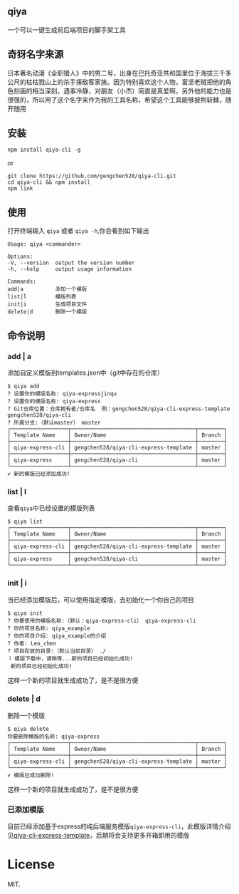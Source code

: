 
## qiya
一个可以一键生成前后端项目的脚手架工具
## 奇犽名字来源
日本著名动漫《全职猎人》中的男二号，出身在巴托奇亚共和国里位于海拔三千多公尺的枯枯戮山上的杀手揍敌客家族。因为特别喜欢这个人物，富坚老贼把他的角色刻画的相当深刻，遇事冷静，对朋友（小杰）简直是真爱啊，另外他的能力也是很强的，所以用了这个名字来作为我的工具名称，希望这个工具能够披荆斩棘，随开随用
## 安装

    npm install qiya-cli -g

or

    git clone https://github.com/gengchen528/qiya-cli.git
    cd qiya-cli && npm install
    npm link
## 使用
打开终端输入 `qiya` 或者 `qiya -h`,你会看到如下输出

    Usage: qiya <commander>

    Options:
    -V, --version  output the version number
    -h, --help     output usage information

    Commands:
    add|a          添加一个模版
    list|l         模版列表
    init|i         生成项目文件
    delete|d       删除一个模版
## 命令说明
### add | a
添加自定义模版到templates.json中（git中存在的仓库）
```
$ qiya add
? 设置你的模版名称: qiya-expressjinqu
? 设置你的模版名称: qiya-express
? Git仓库位置：仓库拥有者/仓库名  例：gengchen528/qiya-cli-express-template gengchen528/qiya-cli
? 所属分支:（默认master） master
┌──────────────────┬───────────────────────────────────────┬────────┐
│ Template Name    │ Owner/Name                            │ Branch │
├──────────────────┼───────────────────────────────────────┼────────┤
│ qiya-express-cli │ gengchen528/qiya-cli-express-template │ master │
├──────────────────┼───────────────────────────────────────┼────────┤
│ qiya-express     │ gengchen528/qiya-cli                  │ master │
└──────────────────┴───────────────────────────────────────┴────────┘
✔ 新的模版已经添加成功!
```

### list | l
查看`qiya`中已经设置的模版列表
```
$ qiya list
┌──────────────────┬───────────────────────────────────────┬────────┐
│ Template Name    │ Owner/Name                            │ Branch │
├──────────────────┼───────────────────────────────────────┼────────┤
│ qiya-express-cli │ gengchen528/qiya-cli-express-template │ master │
├──────────────────┼───────────────────────────────────────┼────────┤
│ qiya-express     │ gengchen528/qiya-cli                  │ master │
└──────────────────┴───────────────────────────────────────┴────────┘
```

### init | i
当已经添加模版后，可以使用指定模版，去初始化一个你自己的项目
```
$ qiya init
? 你要使用的模版名称:（默认：qiya-express-cli） qiya-express-cli
? 你的项目名称: qiya_example
? 你的项目介绍: qiya_example的介绍
? 作者: Leo_chen
? 项目存放的目录:（默认当前目录） ./
⠸ 模版下载中，请稍等...新的项目已经初始化成功!
 新的项目已经初始化成功!

```
这样一个新的项目就生成成功了，是不是很方便

### delete | d
删除一个模版
```
$ qiya delete
你要删除模版的名称: qiya-express
┌──────────────────┬───────────────────────────────────────┬────────┐
│ Template Name    │ Owner/Name                            │ Branch │
├──────────────────┼───────────────────────────────────────┼────────┤
│ qiya-express-cli │ gengchen528/qiya-cli-express-template │ master │
└──────────────────┴───────────────────────────────────────┴────────┘
✔ 模版已成功删除!
```
这样一个新的项目就生成成功了，是不是很方便

### 已添加模版

目前已经添加基于express的纯后端服务模版`qiya-express-cli`，此模版详情介绍见[qiya-cli-express-template](https://github.com/gengchen528/qiya-cli-express-template)，后期将会支持更多开箱即用的模版


# License
MIT.